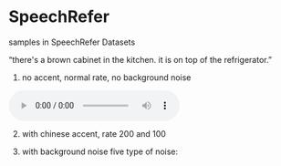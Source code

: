 # SpeechRefer
samples in SpeechRefer Datasets

“there's a brown cabinet in the kitchen. it is on top of the refrigerator.”
1. no accent, normal rate, no background noise
<audio controls>
  <source src="SpeechRefer example/NF.mp3" type="audio/mpeg">
</audio>

2. with chinese accent, rate 200 and 100

3. with background noise
five type of noise: 
